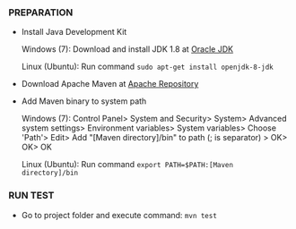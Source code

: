 ### PREPARATION
- Install Java Development Kit

	Windows (7):
		Download and install JDK 1.8 at [Oracle JDK](http://www.oracle.com/technetwork/java/javase/downloads/jdk8-downloads-2133151.html)

	Linux (Ubuntu):
		Run command `sudo apt-get install openjdk-8-jdk`

- Download Apache Maven at [Apache Repository](https://archive.apache.org/dist/maven/maven-3/3.3.9/binaries/apache-maven-3.3.9-bin.zip)

- Add Maven binary to system path

	Windows (7):
		Control Panel> System and Security> System> Advanced system settings>
		Environment variables> System variables> Choose 'Path'> Edit>
		Add "[Maven directory]/bin" to path (; is separator) > OK> OK> OK
	
	Linux (Ubuntu):
		Run command `export PATH=$PATH:[Maven directory]/bin`

	
### RUN TEST
- Go to project folder and execute command: `mvn test`

